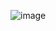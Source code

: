 ![image](https://user-images.githubusercontent.com/105968922/224101665-80babe5e-daaf-4bed-b10d-92dcca247696.png)
